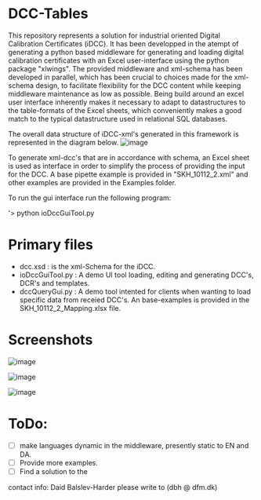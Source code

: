 # DCC-Tables

This repository represents a solution for industrial oriented Digital Calibration Certificates (iDCC).  It has been developped in the atempt of generating a python based middleware for generating and loading digital calibration certificates with an Excel user-interface using the python package "xlwings". The provided middleware and xml-schema has been developed in parallel, which has been crucial to choices made for the xml-schema design, to facilitate flexibility for the DCC content while keeping middleware maintenance as low as possible. Being build around an excel user interface inherently makes it necessary to adapt to datastructures to the table-formats of the Excel sheets, which conveniently makes a good match to the typical datastructure used in relational SQL databases.  

The overall data structure of iDCC-xml's generated in this framework is represented in the diagram below.
![image](https://github.com/TC-IM-1448/DCC-Tables/assets/123001590/71f3c4dd-6516-4710-9e6e-8b8e77f4d8f6)

To generate xml-dcc's that are in accordance with schema, an Excel sheet is used as interface in order to simplify the process of providing the input for the DCC. A base pipette example is provided in "SKH_10112_2.xml" and other examples are provided in the Examples folder. 

To run the gui interface run the following program: 

'> python ioDccGuiTool.py

# Primary files
* dcc.xsd : is the xml-Schema for the iDCC.  
* ioDccGuiTool.py : A demo UI tool loading, editing and generating DCC's, DCR's and templates. 
* dccQueryGui.py : A demo tool intented for clients when wanting to load specific data from receied DCC's. An base-examples is provided in the SKH_10112_2_Mapping.xlsx file. 


# Screenshots

![image](https://github.com/TC-IM-1448/DCC-Tables/assets/123001590/25861559-a820-412f-9e90-73f2b591674a)

![image](https://github.com/TC-IM-1448/DCC-Tables/assets/123001590/108218d7-7ca2-4340-9f8b-c98ed45766ef)

![image](https://github.com/TC-IM-1448/DCC-Tables/assets/123001590/8ca06471-30eb-4e59-b5bd-9d33c325e9b6)


# ToDo:
- [ ] make languages dynamic in the middleware, presently static to EN and DA.
- [ ] Provide more examples. 
- [ ] Find a solution to the 

contact info: Daid Balslev-Harder please write to (dbh @ dfm.dk) 